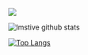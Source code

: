 <p>   <img src="http://views.whatilearened.today/views/github/lmstive/views.svg"/> 

![lmstive github stats](https://github-readme-stats.vercel.app/api?username=lmstive&show_icons=true&theme=radical)




[![Top Langs](https://github-readme-stats.vercel.app/api/top-langs/?username=lmstive&theme=radical&hide=PlpgSQL,jupyter%20notebook,html)](https://github.com/anuraghazra/github-readme-stats)
